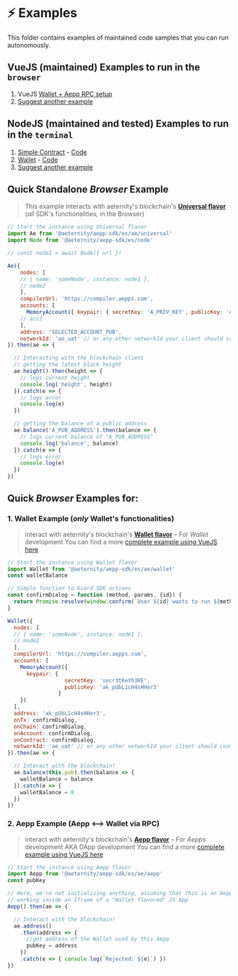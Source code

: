 # ⚡ Examples

This folder contains examples of maintained code samples that you can run autonomously.

## VueJS (maintained) Examples to run in the `browser`

1. VueJS [Wallet + Aepp RPC setup](browser/vuejs/connect-two-ae)
2. [Suggest another example](https://github.com/aeternity/aepp-sdk-js/issues/new)

## NodeJS (maintained and tested) Examples to run in the `terminal`

1. [Simple Contract](../docs/examples/node/aecontract.md) - [Code](node/aecontract.js)
2. [Wallet](../docs/examples/node/aewallet.md) - [Code](node/aewallet.js)
3. [Suggest another example](https://github.com/aeternity/aepp-sdk-js/issues/new)

## Quick Standalone _Browser_ Example
> This example interacts with aeternity's blockchain's [**Universal flavor**](docs/usage.md) (_all_ SDK's functionalities, in the Browser)

```js
// Start the instance using Universal flavor
import Ae from '@aeternity/aepp-sdk/es/ae/universal'
import Node from '@aeternity/aepp-sdk/es/node'

// const node1 = await Node({ url })

Ae({
    nodes: [
    // { name: 'someNode', instance: node1 },
    // node2
    ],
    compilerUrl: 'https://compiler.aepps.com',
    accounts: [
      MemoryAccount({ keypair: { secretKey: 'A_PRIV_KEY', publicKey: 'A_PUB_ADDRESS' } }),
    // acc2
    ],
    address: 'SELECTED_ACCOUNT_PUB',
    networkId: 'ae_uat' // or any other networkId your client should connect to
}).then(ae => {

  // Interacting with the blockchain client
  // getting the latest block height
  ae.height().then(height => {
    // logs current height
    console.log('height', height)
  }).catch(e => {
    // logs error
    console.log(e)
  })

  // getting the balance of a public address
  ae.balance('A_PUB_ADDRESS').then(balance => {
    // logs current balance of "A_PUB_ADDRESS"
    console.log('balance', balance)
  }).catch(e => {
    // logs error
    console.log(e)
  })
})
```
## Quick _Browser_ Examples for:
### 1. Wallet Example (_only_ Wallet's functionalities)
> interact with aeternity's blockchain's [**Wallet flavor**](docs/usage.md) – For _Wallet_ development
> You can find a more [complete example using VueJS here](browser/vuejs/connect-two-ae/README.md)


```js
// Start the instance using Wallet flavor
import Wallet from '@aeternity/aepp-sdk/es/ae/wallet'
const walletBalance

// Simple function to Guard SDK actions
const confirmDialog = function (method, params, {id}) {
  return Promise.resolve(window.confirm(`User ${id} wants to run ${method} ${params}`))
}

Wallet({
  nodes: [
  // { name: 'someNode', instance: node1 },
  // mode2
  ],
  compilerUrl: 'https://compiler.aepps.com',
  accounts: [
    MemoryAccount({
      keypair: {
                  secretKey: 'secr3tKeYh3RE',
                  publicKey: 'ak_pUbL1cH4sHHer3'
                }
    })
  ],
  address: 'ak_pUbL1cH4sHHer3',
  onTx: confirmDialog,
  onChain: confirmDialog,
  onAccount: confirmDialog,
  onContract: confirmDialog,
  networkId: 'ae_uat' // or any other networkId your client should connect to
}).then(ae => {

  // Interact with the blockchain!
  ae.balance(this.pub).then(balance => {
    walletBalance = balance
  }).catch(e => {
    walletBalance = 0
  })
})
```

### 2. Aepp Example (Aepp <--> Wallet via RPC)
> interact with aeternity's blockchain's [**Aepp flavor**](docs/usage.md) – For _Aepps_ development AKA DApp development
> You can find a more [complete example using VueJS here](browser/vuejs/connect-two-ae/README.md)


```js
// Start the instance using Aepp flavor
import Aepp from '@aeternity/aepp-sdk/es/ae/aepp'
const pubKey

// Here, we're not initialising anything, assuming that this is an Aepp (DApp)
// working inside an Iframe of a "Wallet flavored" JS App
Aepp().then(ae => {

  // Interact with the blockchain!
  ae.address()
    .then(address => {
      //get address of the Wallet used by this Aepp
      pubKey = address
    })
    .catch(e => { console.log(`Rejected: ${e}`) })
})
```
